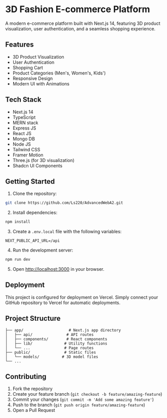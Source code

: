 # 3D Fashion E-commerce Platform

A modern e-commerce platform built with Next.js 14, featuring 3D product visualization, user authentication, and a seamless shopping experience.

## Features

- 3D Product Visualization
- User Authentication
- Shopping Cart
- Product Categories (Men's, Women's, Kids')
- Responsive Design
- Modern UI with Animations

## Tech Stack

- Next.js 14
- TypeScript
- MERN stack
- Express JS
- React JS
- Mongo DB
- Node JS
- Tailwind CSS
- Framer Motion
- Three.js (for 3D visualization)
- Shadcn UI Components

## Getting Started

1. Clone the repository:
```bash
git clone https://github.com/Ls220/AdvancedWebA2.git
```

2. Install dependencies:
```bash
npm install
```

3. Create a `.env.local` file with the following variables:
```env
NEXT_PUBLIC_API_URL=/api
```

4. Run the development server:
```bash
npm run dev
```

5. Open [http://localhost:3000](http://localhost:3000) in your browser.

## Deployment

This project is configured for deployment on Vercel. Simply connect your GitHub repository to Vercel for automatic deployments.

## Project Structure

```
├── app/                    # Next.js app directory
│   ├── api/               # API routes
│   ├── components/        # React components
│   ├── lib/              # Utility functions
│   └── ...               # Page routes
├── public/               # Static files
│   └── models/          # 3D model files
└── ...
```

## Contributing

1. Fork the repository
2. Create your feature branch (`git checkout -b feature/amazing-feature`)
3. Commit your changes (`git commit -m 'Add some amazing feature'`)
4. Push to the branch (`git push origin feature/amazing-feature`)
5. Open a Pull Request 
